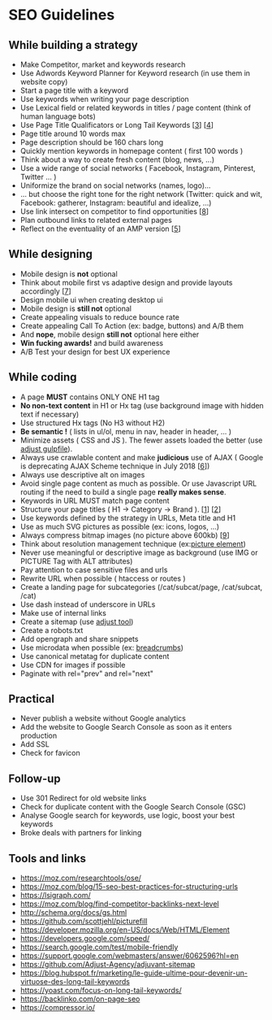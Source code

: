 # SEO Guidelines

## While building a strategy

* Make Competitor, market and keywords research
* Use Adwords Keyword Planner for Keyword research (in use them in website copy)
* Start a page title with a keyword
* Use keywords when writing your page description
* Use Lexical field or related keywords in titles / page content (think of human language bots)
* Use Page Title Qualificators or Long Tail Keywords [[3]] [[4]]
* Page title around 10 words max
* Page description should be 160 chars long
* Quickly mention keywords in homepage content ( first 100 words )
* Think about a way to create fresh content (blog, news, ...)
* Use a wide range of social networks ( Facebook, Instagram, Pinterest, Twitter ... )
* Uniformize the brand on social networks (names, logo)...
* ... but choose the right tone for the right network (Twitter: quick and wit, Facebook: gatherer, Instagram: beautiful and idealize, ...)
* Use link intersect on competitor to find opportunities [[8]]
* Plan outbound links to related external pages
* Reflect on the eventuality of an AMP version [[5]]

## While designing

* Mobile design is __not__ optional
* Think about mobile first vs adaptive design and provide layouts accordingly [[7]]
* Design mobile ui when creating desktop ui
* Mobile design is __still not__ optional
* Create appealing visuals to reduce bounce rate
* Create appealing Call To Action (ex: badge, buttons) and A/B them
* And __nope__, mobile design __still not__ optional here either
* __Win fucking awards!__ and build awareness
* A/B Test your design for best UX experience

## While coding

* A page __MUST__ contains ONLY ONE H1 tag
* __No non-text content__ in H1 or Hx tag (use background image with hidden text if necessary)
* Use structured Hx tags (No H3 without H2)
* __Be semantic !__ ( lists in ul/ol, menu in nav, header in header, ... )
* Minimize assets ( CSS and JS ). The fewer assets loaded the better (use [adjust gulpfile](https://github.com/Adjust-Agency/boilerplate-frontend)).
* Always use crawlable content and make __judicious__ use of AJAX ( Google is deprecating AJAX Scheme technique in July 2018 [[6]])
* Always use descriptive alt on images
* Avoid single page content as much as possible. Or use Javascript URL routing if the need to build a single page __really makes sense__.
* Keywords in URL MUST match page content
* Structure your page titles ( H1 -> Category -> Brand ). [[1]] [[2]]
* Use keywords defined by the strategy in URLs, Meta title and H1
* Use as much SVG pictures as possible (ex: icons, logos, ...)
* Always compress bitmap images (no picture above 600kb) [[9]]
* Think about resolution management technique (ex:[picture element](https://developer.mozilla.org/en-US/docs/Web/HTML/Element/picture))
* Never use meaningful or descriptive image as background (use IMG or PICTURE Tag with ALT attributes)
* Pay attention to case sensitive files and urls
* Rewrite URL when possible ( htaccess or routes )
* Create a landing page for subcategories (/cat/subcat/page, /cat/subcat, /cat)
* Use dash instead of underscore in URLs
* Make use of internal links
* Create a sitemap (use [adjust tool](https://github.com/Adjust-Agency/adjuvant-sitemap))
* Create a robots.txt
* Add opengraph and share snippets
* Use microdata when possible (ex: [breadcrumbs](http://schema.org/BreadcrumbList))
* Use canonical metatag for duplicate content
* Use CDN for images if possible
* Paginate with rel="prev" and rel="next"

## Practical

* Never publish a website without Google analytics
* Add the website to Google Search Console as soon as it enters production
* Add SSL
* Check for favicon

## Follow-up

* Use 301 Redirect for old website links
* Check for duplicate content with the Google Search Console (GSC) 
* Analyse Google search for keywords, use logic, boost your best keywords
* Broke deals with partners for linking

## Tools and links

* <https://moz.com/researchtools/ose/>
* <https://moz.com/blog/15-seo-best-practices-for-structuring-urls>
* <https://lsigraph.com/>
* <https://moz.com/blog/find-competitor-backlinks-next-level>
* <http://schema.org/docs/gs.html>
* <https://github.com/scottjehl/picturefill>
* <https://developer.mozilla.org/en-US/docs/Web/HTML/Element>
* <https://developers.google.com/speed/>
* <https://search.google.com/test/mobile-friendly>
* <https://support.google.com/webmasters/answer/6062596?hl=en>
* <https://github.com/Adjust-Agency/adjuvant-sitemap>
* <https://blog.hubspot.fr/marketing/le-guide-ultime-pour-devenir-un-virtuose-des-long-tail-keywords>
* <https://yoast.com/focus-on-long-tail-keywords/>
* <https://backlinko.com/on-page-seo>
* <https://compressor.io/>

[1]: https://www.sony.com/electronics/headband-headphones/mdr-z1r
[2]: https://www.massimodutti.com/be/fr/mid-saison/manteaux-et-vestes/blouson-vert-nappa-c1760630p8138032.html?colorId=500&parentId=8138208
[3]: https://yoast.com/focus-on-long-tail-keywords/
[4]: https://blog.hubspot.fr/marketing/le-guide-ultime-pour-devenir-un-virtuose-des-long-tail-keywords
[5]: https://www.ampproject.org/
[6]: https://webmasters.googleblog.com/2017/12/rendering-ajax-crawling-pages.html
[7]: https://blog.stephaniewalter.fr/traduction-adaptive-vs-responsive-quelle-est-la-difference/
[8]: https://moz.com/blog/competitive-link-analysis-link-intersect-in-excel
[9]: https://compressor.io/
